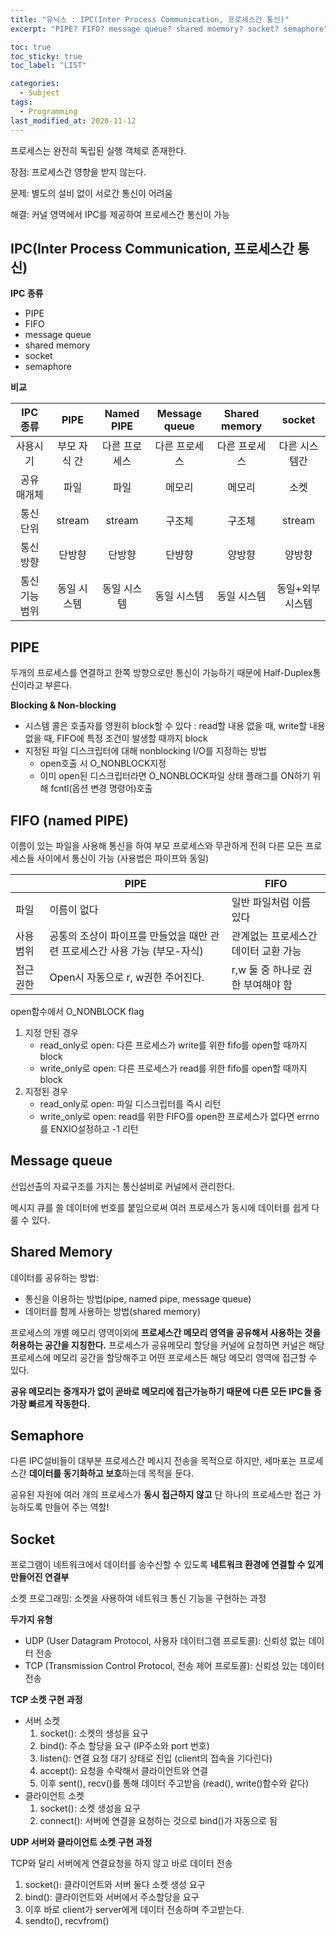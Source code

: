 ```yaml
---
title: "유닉스 : IPC(Inter Process Communication, 프로세스간 통신)"
excerpt: "PIPE? FIFO? message queue? shared moemory? socket? semaphore"

toc: true
toc_sticky: true
toc_label: "LIST"

categories:
  - Subject
tags:
  - Programming
last_modified_at: 2020-11-12
---
```


프로세스는 완전히 독립된 실행 객체로 존재한다.

장점: 프로세스간 영향을 받지 않는다.

문제: 별도의 설비 없이 서로간 통신이 어려움

해결: 커널 영역에서 IPC를 제공하여 프로세스간 통신이 가능



## IPC(Inter Process Communication, 프로세스간 통신)

**IPC 종류**

* PIPE
* FIFO
* message queue
* shared memory
* socket
* semaphore

**비교**

|    IPC 종류    |     PIPE     |  Named PIPE   | Message queue | Shared memory |      socket      |
| :------------: | :----------: | :-----------: | :-----------: | :-----------: | :--------------: |
|    사용시기    | 부모 자식 간 | 다른 프로세스 | 다른 프로세스 | 다른 프로세스 |  다른 시스템간   |
|  공유 매개체   |     파일     |     파일      |    메모리     |    메모리     |       소켓       |
|   통신 단위    |    stream    |    stream     |    구조체     |    구조체     |      stream      |
|   통신 방향    |    단방향    |    단방향     |    단뱡향     |    양방향     |      양방향      |
| 통신 기능 범위 | 동일 시스템  |  동일 시스템  |  동일 시스템  |  동일 시스템  | 동일+외부 시스템 |



## PIPE

두개의 프로세스를 연결하고 한쪽 방향으로만 통신이 가능하기 때문에 Half-Duplex통신이라고 부른다.



**Blocking & Non-blocking**

* 시스템 콜은 호출자를 영원히 block할 수 있다 : read할 내용 없을 때, write할 내용 없을 때, FIFO에 특정 조건이 발생할 때까지 block
* 지정된 파일 디스크립터에 대해 nonblocking I/O를 지정하는 방법
  * open호출 시 O_NONBLOCK지정
  * 이미 open된 디스크립터라면 O_NONBLOCK파일 상태 플래그를 ON하기 위해 fcntl(옵션 변경 명령어)호출



## FIFO (named PIPE)

이름이 있는 파일을 사용해 통신을 하여 부모 프로세스와 무관하게 전혀 다른 모든 프로세스들 사이에서 통신이 가능 (사용법은 파이프와 동일)

|           | PIPE                                                         | FIFO                                 |
| --------- | ------------------------------------------------------------ | ------------------------------------ |
| 파일      | 이름이 없다                                                  | 일반 파일처럼 이름 있다              |
| 사용 범위 | 공통의 조상이 파이프를 만들었을 때만 관련 프로세스간 사용 가능 (부모-자식) | 관계없는 프로세스간 데이터 교환 가능 |
| 접근 권한 | Open시 자동으로 r, w권한 주어진다.                           | r,w 둘 중 하나로 권한 부여해야  함   |

open함수에서 O_NONBLOCK flag

1. 지정 안된 경우
   * read_only로 open: 다른 프로세스가 write를 위한 fifo를 open할 때까지 block
   * write_only로 open: 다른 프로세스가 read를 위한 fifo를 open할 때까지 block
2. 지정된 경우
   * read_only로 open: 파일 디스크립터를 즉시 리턴
   * write_only로 open: read를 위한 FIFO를 open한 프로세스가 없다면 errno를 ENXIO설정하고 -1 리턴



## Message queue

선입선출의 자료구조를 가지는 통신설비로 커널에서 관리한다.

메시지 큐를 쓸 데이터에 번호를 붙임으로써 여러 프로세스가 동시에 데이터를 쉽게 다룰 수 있다.



## Shared Memory

데이터를 공유하는 방법:

* 통신을 이용하는 방법(pipe, named pipe, message queue)
* 데이터를 함께 사용하는 방법(shared memory)



프로세스의 개별 메모리 영역이외에 **프로세스간 메모리 영역을 공유해서 사용하는 것을 허용하는 공간을 지칭한다.** 프로세스가 공유메모리 할당을 커널에 요청하면 커널은 해당 프로세스에 메모리 공간을 할당해주고 어떤 프로세스든 해당 메모리 영역에 접근할 수 있다.



**공유 메모리는 중개자가 없이 곧바로 메모리에 접근가능하기 때문에 다른 모든 IPC들 중 가장 빠르게 작동한다.**



## Semaphore

다른 IPC설비들이 대부분 프로세스간 메시지 전송을 목적으로 하지만, 세마포는 프로세스간 **데이터를 동기화하고 보호**하는데 목적을 둔다.



공유된 자원에 여러 개의 프로세스가 **동시 접근하지 않고** 단 하나의 프로세스만 접근 가능하도록 만들어 주는 역할!



## Socket

프로그램이 네트워크에서 데이터를 송수신할 수 있도록 **네트워크 환경에 연결할 수 있게 만들어진 연결부**



소켓 프로그래밍: 소켓을 사용하여 네트워크 통신 기능을 구현하는 과정



**두가지 유형**

* UDP (User Datagram Protocol, 사용자 데이터그램 프로토콜): 신뢰성 없는 데이터 전송
* TCP (Transmission Control Protocol, 전송 제어 프로토콜): 신뢰성 있는 데이터 전송



**TCP 소켓 구현 과정**

* 서버 소켓
  1. socket(): 소켓의 생성을 요구
  2. bind(): 주소 할당을 요구 (IP주소와 port 번호)
  3. listen(): 연결 요청 대기 상태로 진입 (client의 접속을 기다린다)
  4. accept(): 요청을 수락해서 클라이언트와 연결
  5. 이후 sent(), recv()를 통해 데이터 주고받음 (read(), write()함수와 같다)
* 클라이언트 소켓
  1. socket(): 소켓 생성을 요구
  2. connect(): 서버에 연결을 요청하는 것으로 bind()가 자동으로 됨



**UDP 서버와 클라이언트 소켓 구현 과정**

TCP와 달리 서버에게 연결요청을 하지 않고 바로 데이터 전송

1. socket(): 클라이언트와 서버 둘다 소켓 생성 요구
2. bind(): 클라이언트와 서버에서 주소할당을 요구
3. 이후 바로 client가 server에게 데이터 전송하며 주고받는다.
4. sendto(), recvfrom()
